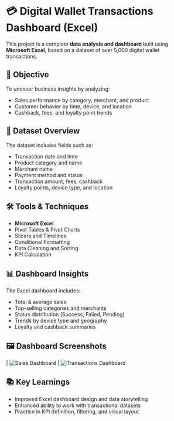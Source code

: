 # 💳 Digital Wallet Transactions Dashboard (Excel)

This project is a complete **data analysis and dashboard** built using **Microsoft Excel**, based on a dataset of over 5,000 digital wallet transactions.

## 📌 Objective
To uncover business insights by analyzing:
- Sales performance by category, merchant, and product
- Customer behavior by time, device, and location
- Cashback, fees, and loyalty point trends

## 🧾 Dataset Overview
The dataset includes fields such as:
- Transaction date and time
- Product category and name
- Merchant name
- Payment method and status
- Transaction amount, fees, cashback
- Loyalty points, device type, and location

## 🛠️ Tools & Techniques
- **Microsoft Excel**
- Pivot Tables & Pivot Charts
- Slicers and Timelines
- Conditional Formatting
- Data Cleaning and Sorting
- KPI Calculation

## 📊 Dashboard Insights
The Excel dashboard includes:
- Total & average sales
- Top-selling categories and merchants
- Status distribution (Success, Failed, Pending)
- Trends by device type and geography
- Loyalty and cashback summaries

## 🖼️ Dashboard Screenshots
| ![Sales Dashboard](https://github.com/user-attachments/assets/918951b3-01a6-498b-913a-883f09c7cfa0)
| ![Transactions Dashboard](https://github.com/user-attachments/assets/b7cb7a84-1cf8-4307-8733-52f81a5fa71b)
 

## 📚 Key Learnings
- Improved Excel dashboard design and data storytelling
- Enhanced ability to work with transactional datasets
- Practice in KPI definition, filtering, and visual layout

